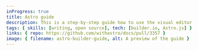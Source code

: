 ```yaml
---
inProgress: true
title: Astro guide
description: This is a step-by-step guide how to use the visual editor of builder.io with Astro.
tags: { skills: [writing, open source], tech: [builder.io, Astro.js] }
links: { repo: https://github.com/withastro/docs/pull/3357 }
image: { filename: astro-builder-guide, alt: A preview of the guide }
---
```

